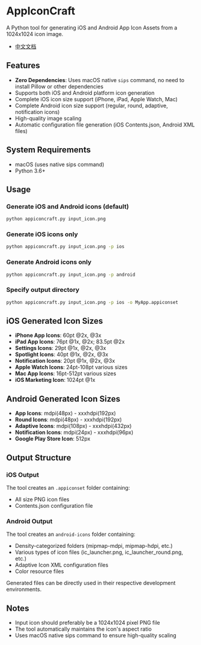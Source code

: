 # AppIconCraft

A Python tool for generating iOS and Android App Icon Assets from a 1024x1024 icon image.

- [中文文档](README_CN.md)

## Features

- **Zero Dependencies**: Uses macOS native `sips` command, no need to install Pillow or other dependencies
- Supports both iOS and Android platform icon generation
- Complete iOS icon size support (iPhone, iPad, Apple Watch, Mac)
- Complete Android icon size support (regular, round, adaptive, notification icons)
- High-quality image scaling
- Automatic configuration file generation (iOS Contents.json, Android XML files)

## System Requirements

- macOS (uses native sips command)
- Python 3.6+

## Usage

### Generate iOS and Android icons (default)
```bash
python appiconcraft.py input_icon.png
```

### Generate iOS icons only
```bash
python appiconcraft.py input_icon.png -p ios
```

### Generate Android icons only
```bash
python appiconcraft.py input_icon.png -p android
```

### Specify output directory
```bash
python appiconcraft.py input_icon.png -p ios -o MyApp.appiconset
```

## iOS Generated Icon Sizes

- **iPhone App Icons**: 60pt @2x, @3x
- **iPad App Icons**: 76pt @1x, @2x; 83.5pt @2x
- **Settings Icons**: 29pt @1x, @2x, @3x
- **Spotlight Icons**: 40pt @1x, @2x, @3x
- **Notification Icons**: 20pt @1x, @2x, @3x
- **Apple Watch Icons**: 24pt-108pt various sizes
- **Mac App Icons**: 16pt-512pt various sizes
- **iOS Marketing Icon**: 1024pt @1x

## Android Generated Icon Sizes

- **App Icons**: mdpi(48px) - xxxhdpi(192px)
- **Round Icons**: mdpi(48px) - xxxhdpi(192px)
- **Adaptive Icons**: mdpi(108px) - xxxhdpi(432px)
- **Notification Icons**: mdpi(24px) - xxxhdpi(96px)
- **Google Play Store Icon**: 512px

## Output Structure

### iOS Output
The tool creates an `.appiconset` folder containing:
- All size PNG icon files
- Contents.json configuration file

### Android Output
The tool creates an `android-icons` folder containing:
- Density-categorized folders (mipmap-mdpi, mipmap-hdpi, etc.)
- Various types of icon files (ic_launcher.png, ic_launcher_round.png, etc.)
- Adaptive Icon XML configuration files
- Color resource files

Generated files can be directly used in their respective development environments.

## Notes

- Input icon should preferably be a 1024x1024 pixel PNG file
- The tool automatically maintains the icon's aspect ratio
- Uses macOS native sips command to ensure high-quality scaling




